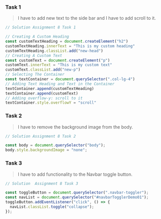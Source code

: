 ### Task 1
> I have to add new text to the side bar and I have to add scroll to it.

```javascript
// Solution Assignment 8 Task 1

// Creating A Custom Heading
const customTextHeading = document.createElement("h2")
customTextHeading.innerText = "This is my custom heading"
customTextHeading.classList.add("new-head")
// Creating A Custom Text
const customText = document.createElement("p")
customText.innerText = "This is my custom text"
customText.classList.add("new-p")
// Selecting The Container 
const textContainer = document.querySelector(".col-lg-4")
// Adding Text Heading and Text in the Container
textContainer.append(customTextHeading)
textContainer.append(customText)
// Adding overflow-y: scroll to it
textContainer.style.overflowY = "scroll"
```

### Task 2
> I have to remove the background image from the body.

```javascript
// Solution Assignment 8 Task 2

const body = document.querySelector("body");
body.style.backgroundImage = "none";
```


### Task 3
> I have to add functionality to the Navbar toggle button.

```javascript
// Solution  Assignment 8 Task 3

const toggleButton = document.querySelector(".navbar-toggler");
const navList = document.querySelector("#navbarTogglerDemo01");
toggleButton.addEventListener("click", () => {
  navList.classList.toggle("collapse");
});
```